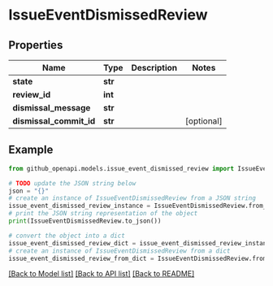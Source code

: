 # IssueEventDismissedReview


## Properties

Name | Type | Description | Notes
------------ | ------------- | ------------- | -------------
**state** | **str** |  | 
**review_id** | **int** |  | 
**dismissal_message** | **str** |  | 
**dismissal_commit_id** | **str** |  | [optional] 

## Example

```python
from github_openapi.models.issue_event_dismissed_review import IssueEventDismissedReview

# TODO update the JSON string below
json = "{}"
# create an instance of IssueEventDismissedReview from a JSON string
issue_event_dismissed_review_instance = IssueEventDismissedReview.from_json(json)
# print the JSON string representation of the object
print(IssueEventDismissedReview.to_json())

# convert the object into a dict
issue_event_dismissed_review_dict = issue_event_dismissed_review_instance.to_dict()
# create an instance of IssueEventDismissedReview from a dict
issue_event_dismissed_review_from_dict = IssueEventDismissedReview.from_dict(issue_event_dismissed_review_dict)
```
[[Back to Model list]](../README.md#documentation-for-models) [[Back to API list]](../README.md#documentation-for-api-endpoints) [[Back to README]](../README.md)


